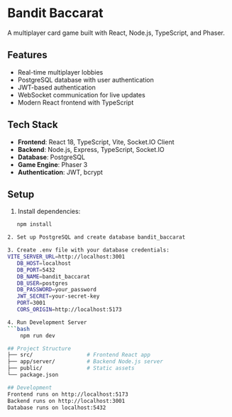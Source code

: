 # Bandit Baccarat

A multiplayer card game built with React, Node.js, TypeScript, and Phaser.

## Features

- Real-time multiplayer lobbies
- PostgreSQL database with user authentication
- JWT-based authentication
- WebSocket communication for live updates
- Modern React frontend with TypeScript

## Tech Stack

- **Frontend**: React 18, TypeScript, Vite, Socket.IO Client
- **Backend**: Node.js, Express, TypeScript, Socket.IO
- **Database**: PostgreSQL
- **Game Engine**: Phaser 3
- **Authentication**: JWT, bcrypt

## Setup
1. Install dependencies:
```bash
   npm install

2. Set up PostgreSQL and create database bandit_baccarat

3. Create .env file with your database credentials:
VITE_SERVER_URL=http://localhost:3001
   DB_HOST=localhost
   DB_PORT=5432
   DB_NAME=bandit_baccarat
   DB_USER=postgres
   DB_PASSWORD=your_password
   JWT_SECRET=your-secret-key
   PORT=3001
   CORS_ORIGIN=http://localhost:5173

4. Run Development Server
```bash
    npm run dev

## Project Structure
├── src/                 # Frontend React app
├── app/server/          # Backend Node.js server
├── public/              # Static assets
└── package.json

## Development
Frontend runs on http://localhost:5173
Backend runs on http://localhost:3001
Database runs on localhost:5432

